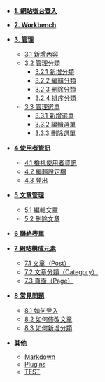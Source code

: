 * [**1. 網站後台登入**](workbench-login.md)
* [**2. Workbench**](workbench.md)
* [**3. 管理**](manage.md)
    * [3.1 新增內容](manage-create-content.md)
    * [3.2 管理分類](manage-taxonomy.md)
        * [3.2.1 新增分類](manage-create-taxonomy.md)
        * [3.2.2 編輯分類](manage-edit-taxonomy.md)
        * [3.2.3 刪除分類](manage-delete-taxonomy.md)
        * [3.2.4 排序分類](manage-sort-taxonomy.md)
    * [3.3 管理選單](manage-menu.md)
        * [3.3.1 新增選單](manage-create-menu.md)
        * [3.3.2 編輯選單](manage-edit-menu.md)
        * [3.3.3 刪除選單](manage-delete-menu.md)
* [**4 使用者資訊**](user.md)
    * [4.1 檢視使用者資訊](user-info.md)
    * [4.2 編輯設定檔](user-setting.md)
    * [4.3 登出](user-logout.md)
* [**5 文章管理**](manage-article.md)
    * [5.1 編輯文章](manage-edit-article.md)
    * [5.2 刪除文章](manage-delete-article.md)
* [**6 聯絡表單**](contact-form.md)
* [**7 網站構成元素**]()
    * [7.1 文章（Post）]()
    * [7.2 文章分類（Category）]()
    * [7.3 頁面（Page）]()
* [**8 常見問題**]()
    * [8.1 如何登入]()
    * [8.2 如何修改文章]()
    * [8.3 如何新增分類]()

* **其他**
    * [Markdown](markdown.md "The is <title>")
    * [Plugins](plugins.md "Plugins")
    * [TEST](test.md)
